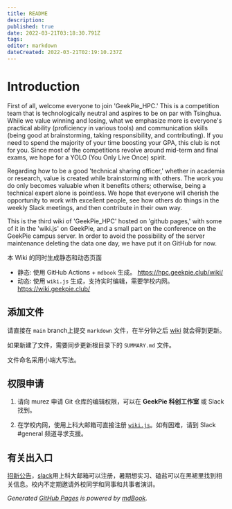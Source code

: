 ```yaml
---
title: README
description: 
published: true
date: 2022-03-21T03:18:30.791Z
tags: 
editor: markdown
dateCreated: 2022-03-21T02:19:10.237Z
---
```


# Introduction
First of all, welcome everyone to join 'GeekPie_HPC.' This is a competition team that is technologically neutral and aspires to be on par with Tsinghua. While we value winning and losing, what we emphasize more is everyone's practical ability (proficiency in various tools) and communication skills (being good at brainstorming, taking responsibility, and contributing). If you need to spend the majority of your time boosting your GPA, this club is not for you. Since most of the competitions revolve around mid-term and final exams, we hope for a YOLO (You Only Live Once) spirit.

Regarding how to be a good 'technical sharing officer,' whether in academia or research, value is created while brainstorming with others. The work you do only becomes valuable when it benefits others; otherwise, being a technical expert alone is pointless. We hope that everyone will cherish the opportunity to work with excellent people, see how others do things in the weekly Slack meetings, and then contribute in their own way.

This is the third wiki of 'GeekPie_HPC' hosted on 'github pages,' with some of it in the 'wiki.js' on GeekPie, and a small part on the conference on the GeekPie campus server. In order to avoid the possibility of the server maintenance deleting the data one day, we have put it on GitHub for now.


本 Wiki 的同时生成静态和动态页面

- 静态: 使用 GitHub Actions + `mdbook` 生成。
  https://hpc.geekpie.club/wiki/
- 动态: 使用 `wiki.js` 生成，支持实时编辑，需要学校内网。
  https://wiki.geekpie.club/

## 添加文件

请直接在 `main` branch上提交 `markdown` 文件，在半分钟之后 [wiki](http://hpc.geekpie.club/wiki/) 就会得到更新。

如果新建了文件，需要同步更新根目录下的 `SUMMARY.md` 文件。

文件命名采用小端大写法。

## 权限申请

1. 请向 murez 申请 Git 仓库的编辑权限，可以在 **GeekPie 科创工作室** 或 Slack 找到。

2. 在学校内网，使用上科大邮箱可直接注册 [`wiki.js`](https://wiki.geekpie.club/)。如有困难，请到 Slack #general 频道寻求支援。

## 有关出入口

[招新公告](https://hpc.geekpie.club/archives/)，[slack](https://geekpiehpc.slack.com)用上科大邮箱可以注册，暑期想实习、磕盐可以在黑裙里找到相关信息。校内不定期邀请外校同学和同事和共事者演讲。

*Generated [GitHub Pages](http://hpc.geekpie.club/wiki/) is powered by [mdBook](https://github.com/rust-lang/mdBook).*
